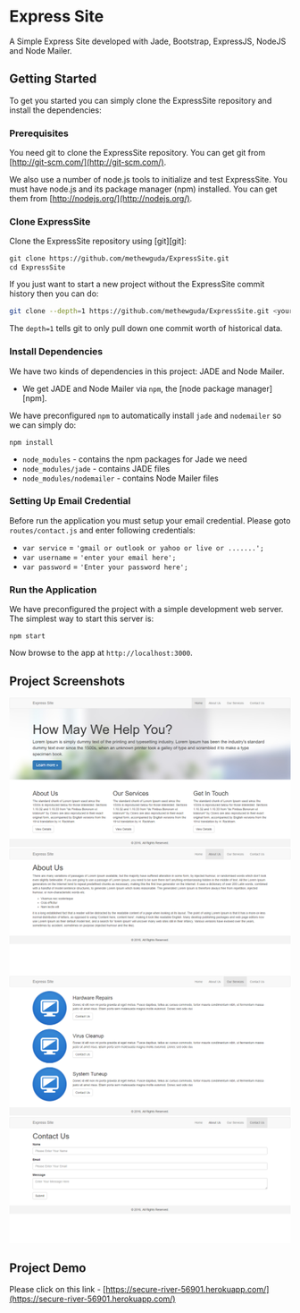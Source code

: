 # Express Site
A Simple Express Site developed with Jade, Bootstrap, ExpressJS, NodeJS and Node Mailer.

## Getting Started
To get you started you can simply clone the ExpressSite repository and install the dependencies:

### Prerequisites

You need git to clone the ExpressSite repository. You can get git from
[http://git-scm.com/](http://git-scm.com/).

We also use a number of node.js tools to initialize and test ExpressSite. You must have node.js and
its package manager (npm) installed.  You can get them from [http://nodejs.org/](http://nodejs.org/).

### Clone ExpressSite

Clone the ExpressSite repository using [git][git]:

```
git clone https://github.com/methewguda/ExpressSite.git
cd ExpressSite
```

If you just want to start a new project without the ExpressSite commit history then you can do:

```bash
git clone --depth=1 https://github.com/methewguda/ExpressSite.git <your-project-name>
```

The `depth=1` tells git to only pull down one commit worth of historical data.

### Install Dependencies

We have two kinds of dependencies in this project: JADE and Node Mailer.

* We get JADE and Node Mailer  via `npm`, the [node package manager][npm].

We have preconfigured `npm` to automatically install `jade` and `nodemailer` so we can simply do:

```
npm install
```

* `node_modules` - contains the npm packages for Jade we need
* `node_modules/jade` - contains JADE files
* `node_modules/nodemailer` - contains Node Mailer files

### Setting Up Email Credential

Before run the application you must setup your email credential.
Please goto `routes/contact.js` and enter following credentials:

* `var service` = `'gmail or outlook or yahoo or live or .......';`
* `var username` = `'enter your email here';`
* `var password` = `'Enter your password here';`

### Run the Application

We have preconfigured the project with a simple development web server.  The simplest way to start
this server is:

```
npm start
```

Now browse to the app at `http://localhost:3000`.

## Project Screenshots

![home](screenshots/home.png "Home")
![about](screenshots/about.png "About")
![services](screenshots/services.png "Services")
![contact](screenshots/contact.png "Contact")

## Project Demo

Please click on this link - [https://secure-river-56901.herokuapp.com/](https://secure-river-56901.herokuapp.com/)
